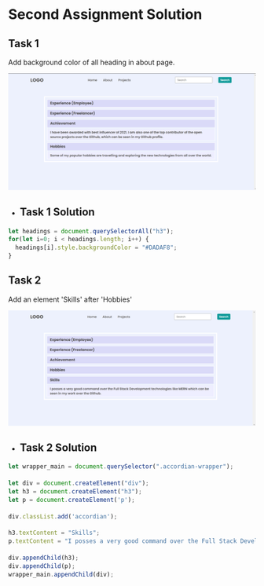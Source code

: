 # Second Assignment Solution

## Task 1

Add background color of all heading in about page.

![Task 1](../secondAssignmentImage/task1Output.png)

- ## Task 1 Solution

```js
let headings = document.querySelectorAll("h3");
for(let i=0; i < headings.length; i++) {
  headings[i].style.backgroundColor = "#DADAF8";
}
```

## Task 2

Add an element 'Skills' after 'Hobbies'

![Task 2](../secondAssignmentImage/task2Output.png)

- ## Task 2 Solution

```js
let wrapper_main = document.querySelector(".accordian-wrapper");

let div = document.createElement("div");
let h3 = document.createElement("h3");
let p = document.createElement('p');

div.classList.add('accordian');

h3.textContent = "Skills";
p.textContent = "I posses a very good command over the Full Stack Development technologies like MERN which can be seen in my work over the Github.";

div.appendChild(h3);
div.appendChild(p);
wrapper_main.appendChild(div);
```